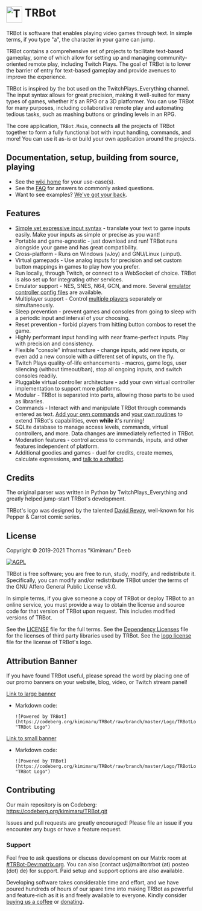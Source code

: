 # <img src="./Logo/TRBotLogo.png" alt="TRBot" height="43" width="42" align="top"/> TRBot

TRBot is software that enables playing video games through text. In simple terms, if you type "a", the character in your game can jump.

TRBot contains a comprehensive set of projects to facilitate text-based gameplay, some of which allow for setting up and managing community-oriented remote play, including Twitch Plays. The goal of TRBot is to lower the barrier of entry for text-based gameplay and provide avenues to improve the experience.

TRBot is inspired by the bot used on the TwitchPlays_Everything channel. The input syntax allows for great precision, making it well-suited for many types of games, whether it's an RPG or a 3D platformer. You can use TRBot for many purposes, including collaborative remote play and automating tedious tasks, such as mashing buttons or grinding levels in an RPG.

The core application, `TRBot.Main`, connects all the projects of TRBot together to form a fully functional bot with input handling, commands, and more! You can use it as-is or build your own application around the projects.

## Documentation, setup, building from source, playing
- See the [wiki home](./Wiki/Home.md) for your use-case(s).
- See the [FAQ](./Wiki/FAQ.md) for answers to commonly asked questions.
- Want to see examples? [We've got your back](./Wiki/Play-Examples.md).

## Features
- [Simple yet expressive input syntax](./Wiki/Syntax-Walkthrough.md) - translate your text to game inputs easily. Make your inputs as simple or precise as you want!
- Portable and game-agnostic - just download and run! TRBot runs alongside your game and has great compatibility.
- Cross-platform - Runs on Windows (vJoy) and GNU/Linux (uinput).
- Virtual gamepads - Use analog inputs for precision and set custom button mappings in games to play how you prefer.
- Run locally, through Twitch, or connect to a WebSocket of choice. TRBot is also set up for integrating other services.
- Emulator support - NES, SNES, N64, GCN, and more. Several [emulator controller config files](./Controller%20Configs) are available.
- Multiplayer support - Control [multiple players](./Wiki/Syntax-Walkthrough.md#multi-controller-inputs) separately or simultaneously.
- Sleep prevention - prevent games and consoles from going to sleep with a periodic input and interval of your choosing.
- Reset prevention - forbid players from hitting button combos to reset the game.
- Highly performant input handling with near frame-perfect inputs. Play with precision and consistency.
- Flexible "console" infrastructure - change inputs, add new inputs, or even add a new console with a different set of inputs, on the fly.
- Twitch Plays quality-of-life enhancements - macros, game logs, user silencing (without timeout/ban), stop all ongoing inputs, and switch consoles readily.
- Pluggable virtual controller architecture - add your own virtual controller implementation to support more platforms.
- Modular - TRBot is separated into parts, allowing those parts to be used as libraries.
- Commands - Interact with and manipulate TRBot through commands entered as text. [Add your own commands](./Wiki/Custom-Commands.md) and [your own routines](./Wiki/Custom-Routines.md) to extend TRBot's capabilities, even **while** it's running!
- SQLite database to manage access levels, commands, virtual controllers, and more. Data changes are immediately reflected in TRBot.
- Moderation features - control access to commands, inputs, and other features independent of platform.
- Additional goodies and games - duel for credits, create memes, calculate expressions, and [talk to a chatbot](./Wiki/Setup-Chatterbot.md).

## Credits
The original parser was written in Python by TwitchPlays_Everything and greatly helped jump-start TRBot's development.

TRBot's logo was designed by the talented [David Revoy](https://www.davidrevoy.com/), well-known for his Pepper & Carrot comic series.

## License
Copyright © 2019-2021 Thomas "Kimimaru" Deeb

[![AGPL](https://www.gnu.org/graphics/agplv3-155x51.png)](https://www.gnu.org/licenses/agpl-3.0.en.html)

TRBot is free software; you are free to run, study, modify, and redistribute it. Specifically, you can modify and/or redistribute TRBot under the terms of the GNU Affero General Public License v3.0.

In simple terms, if you give someone a copy of TRBot or deploy TRBot to an online service, you must provide a way to obtain the license and source code for that version of TRBot upon request. This includes modified versions of TRBot.

See the [LICENSE](./LICENSE) file for the full terms. See the [Dependency Licenses](./Dependency%20Licenses) file for the licenses of third party libraries used by TRBot. See the [logo license](./Logo/Logo%20License) file for the license of TRBot's logo.

## Attribution Banner
If you have found TRBot useful, please spread the word by placing one of our promo banners on your website, blog, video, or Twitch stream panel!

[Link to large banner](./Logo/TRBotLogo_Promo.png)
- Markdown code:
    ```
    ![Powered by TRBot](https://codeberg.org/kimimaru/TRBot/raw/branch/master/Logo/TRBotLogo_Promo.png "TRBot Logo")
    ```

[Link to small banner](./Logo/TRBotLogo_Promo_Small.png)
- Markdown code: 
    ```
    ![Powered by TRBot](https://codeberg.org/kimimaru/TRBot/raw/branch/master/Logo/TRBotLogo_Promo_Small.png "TRBot Logo")
    ```

## Contributing
Our main repository is on Codeberg: https://codeberg.org/kimimaru/TRBot.git

Issues and pull requests are greatly encouraged! Please file an issue if you encounter any bugs or have a feature request.

### Support
Feel free to ask questions or discuss development on our Matrix room at [#TRBot-Dev:matrix.org](https://matrix.to/#/!hTfcbsKMAuenQAetQm:matrix.org?via=matrix.org). You can also [contact us](mailto:trbot (at) posteo (dot) de) for support. Paid setup and support options are also available.

Developing software takes considerable time and effort, and we have poured hundreds of hours of our spare time into making TRBot as powerful and feature-rich as it is and freely available to everyone. Kindly consider [buying us a coffee](https://ko-fi.com/kimimaru) or [donating](https://liberapay.com/kimimaru/).
